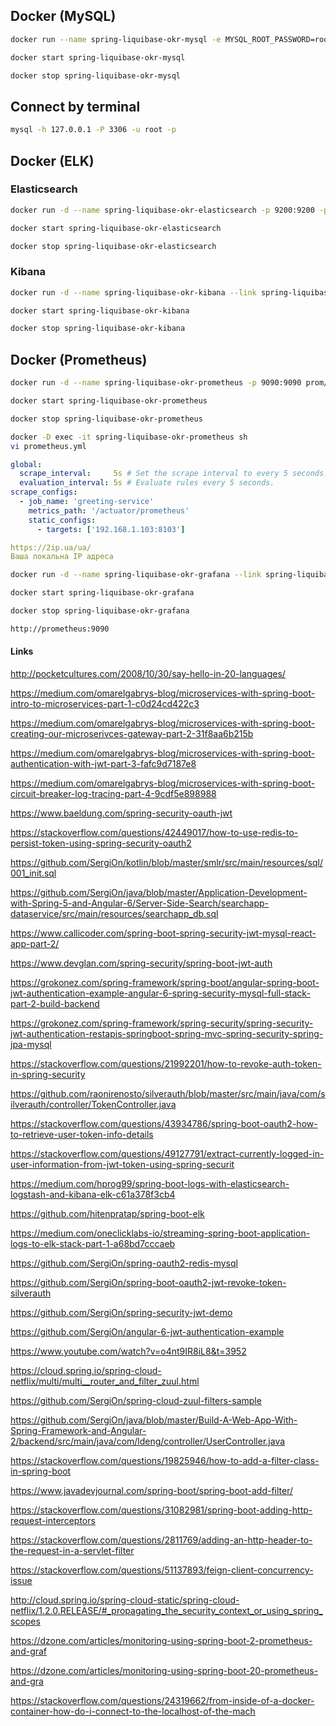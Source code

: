 ## Docker (MySQL)

```bash
docker run --name spring-liquibase-okr-mysql -e MYSQL_ROOT_PASSWORD=root -p 3306:3306 -d mysql
```

```bash
docker start spring-liquibase-okr-mysql
```

```bash
docker stop spring-liquibase-okr-mysql
```

## Connect by terminal

```bash
mysql -h 127.0.0.1 -P 3306 -u root -p
```


## Docker (ELK)

### Elasticsearch

```bash
docker run -d --name spring-liquibase-okr-elasticsearch -p 9200:9200 -p 9300:9300 -e "discovery.type=single-node" elasticsearch:6.5.4
```

```bash
docker start spring-liquibase-okr-elasticsearch
```

```bash
docker stop spring-liquibase-okr-elasticsearch
```


### Kibana

```bash
docker run -d --name spring-liquibase-okr-kibana --link spring-liquibase-okr-elasticsearch:elasticsearch -p 5601:5601 kibana:6.5.4
```

```bash
docker start spring-liquibase-okr-kibana
```

```bash
docker stop spring-liquibase-okr-kibana
```


## Docker (Prometheus)

```bash
docker run -d --name spring-liquibase-okr-prometheus -p 9090:9090 prom/prometheus
```

```bash
docker start spring-liquibase-okr-prometheus
```

```bash
docker stop spring-liquibase-okr-prometheus
```

```bash
docker -D exec -it spring-liquibase-okr-prometheus sh
vi prometheus.yml
```

```yaml
global:
  scrape_interval:     5s # Set the scrape interval to every 5 seconds.
  evaluation_interval: 5s # Evaluate rules every 5 seconds.
scrape_configs:
  - job_name: 'greeting-service'
    metrics_path: '/actuator/prometheus'
    static_configs:
      - targets: ['192.168.1.103:8103']

https://2ip.ua/ua/
Ваша локальна IP адреса
```

```bash
docker run -d --name spring-liquibase-okr-grafana --link spring-liquibase-okr-prometheus:prometheus -p 3000:3000 grafana/grafana
```

```bash
docker start spring-liquibase-okr-grafana
```

```bash
docker stop spring-liquibase-okr-grafana
```

```bash
http://prometheus:9090
```



#### Links

http://pocketcultures.com/2008/10/30/say-hello-in-20-languages/

https://medium.com/omarelgabrys-blog/microservices-with-spring-boot-intro-to-microservices-part-1-c0d24cd422c3

https://medium.com/omarelgabrys-blog/microservices-with-spring-boot-creating-our-microserivces-gateway-part-2-31f8aa6b215b

https://medium.com/omarelgabrys-blog/microservices-with-spring-boot-authentication-with-jwt-part-3-fafc9d7187e8

https://medium.com/omarelgabrys-blog/microservices-with-spring-boot-circuit-breaker-log-tracing-part-4-9cdf5e898988

https://www.baeldung.com/spring-security-oauth-jwt

https://stackoverflow.com/questions/42449017/how-to-use-redis-to-persist-token-using-spring-security-oauth2

https://github.com/SergiOn/kotlin/blob/master/smlr/src/main/resources/sql/001_init.sql

https://github.com/SergiOn/java/blob/master/Application-Development-with-Spring-5-and-Angular-6/Server-Side-Search/searchapp-dataservice/src/main/resources/searchapp_db.sql

https://www.callicoder.com/spring-boot-spring-security-jwt-mysql-react-app-part-2/

https://www.devglan.com/spring-security/spring-boot-jwt-auth

https://grokonez.com/spring-framework/spring-boot/angular-spring-boot-jwt-authentication-example-angular-6-spring-security-mysql-full-stack-part-2-build-backend

https://grokonez.com/spring-framework/spring-security/spring-security-jwt-authentication-restapis-springboot-spring-mvc-spring-security-spring-jpa-mysql

https://stackoverflow.com/questions/21992201/how-to-revoke-auth-token-in-spring-security

https://github.com/raonirenosto/silverauth/blob/master/src/main/java/com/silverauth/controller/TokenController.java

https://stackoverflow.com/questions/43934786/spring-boot-oauth2-how-to-retrieve-user-token-info-details

https://stackoverflow.com/questions/49127791/extract-currently-logged-in-user-information-from-jwt-token-using-spring-securit

https://medium.com/hprog99/spring-boot-logs-with-elasticsearch-logstash-and-kibana-elk-c61a378f3cb4

https://github.com/hitenpratap/spring-boot-elk

https://medium.com/oneclicklabs-io/streaming-spring-boot-application-logs-to-elk-stack-part-1-a68bd7cccaeb

https://github.com/SergiOn/spring-oauth2-redis-mysql

https://github.com/SergiOn/spring-boot-oauth2-jwt-revoke-token-silverauth

https://github.com/SergiOn/spring-security-jwt-demo

https://github.com/SergiOn/angular-6-jwt-authentication-example

https://www.youtube.com/watch?v=o4nt9IR8iL8&t=3952

https://cloud.spring.io/spring-cloud-netflix/multi/multi__router_and_filter_zuul.html

https://github.com/SergiOn/spring-cloud-zuul-filters-sample

https://github.com/SergiOn/java/blob/master/Build-A-Web-App-With-Spring-Framework-and-Angular-2/backend/src/main/java/com/ldeng/controller/UserController.java

https://stackoverflow.com/questions/19825946/how-to-add-a-filter-class-in-spring-boot

https://www.javadevjournal.com/spring-boot/spring-boot-add-filter/

https://stackoverflow.com/questions/31082981/spring-boot-adding-http-request-interceptors

https://stackoverflow.com/questions/2811769/adding-an-http-header-to-the-request-in-a-servlet-filter

https://stackoverflow.com/questions/51137893/feign-client-concurrency-issue

http://cloud.spring.io/spring-cloud-static/spring-cloud-netflix/1.2.0.RELEASE/#_propagating_the_security_context_or_using_spring_scopes

https://dzone.com/articles/monitoring-using-spring-boot-2-prometheus-and-graf

https://dzone.com/articles/monitoring-using-spring-boot-20-prometheus-and-gra

https://stackoverflow.com/questions/24319662/from-inside-of-a-docker-container-how-do-i-connect-to-the-localhost-of-the-mach
